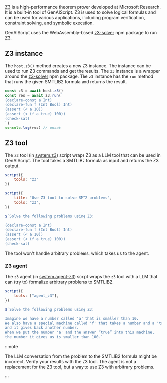 [Z3](https://microsoft.github.io/z3guide/) is a high-performance theorem prover developed at Microsoft Research. It is a built-in tool of GenAIScript. Z3 is used to solve logical formulas
and can be used for various applications, including program verification, constraint solving, and symbolic execution.

GenAIScript uses the WebAssembly-based [z3-solver](https://www.npmjs.com/package/z3-solver) npm package to run Z3.

## Z3 instance

The `host.z3()` method creates a new Z3 instance. The instance can be used to run Z3 commands and get the results.
The `z3` instance is a wrapper around the [z3-solver](https://www.npmjs.com/package/z3-solver) npm package.
The `z3` instance has the `run` method that runs the given SMTLIB2 formula and returns the result.

```js
const z3 = await host.z3()
const res = await z3.run(`
(declare-const a Int)
(declare-fun f (Int Bool) Int)
(assert (< a 10))
(assert (< (f a true) 100))
(check-sat)
`)
console.log(res) // unsat
```

## Z3 tool

The `z3` tool (in [system.z3](/genaiscript/reference/scripts/system#systemz3)) script wraps Z3 as a LLM tool that can be used in GenAIScript.
The tool takes a SMTLIB2 formula as input and returns the Z3 output.

```js
script({
    tools: "z3"
})

script({
    title: "Use Z3 tool to solve SMT2 problems",
    tools: "z3",
})

$`Solve the following problems using Z3:

(declare-const a Int)
(declare-fun f (Int Bool) Int)
(assert (< a 10))
(assert (< (f a true) 100))
(check-sat)
```

The tool won't handle arbitrary problems, which takes us to the agent.

### Z3 agent

The `z3` agent (in [system.agent-z3](/genaiscript/reference/scripts/system#systemagent_z3)) script wraps the `z3`
tool with a LLM that can (try to) formalize arbitrary problems to SMTLIB2.

```js
script({
    tools: ["agent_z3"],
})

$`Solve the following problems using Z3:

Imagine we have a number called 'a' that is smaller than 10. 
We also have a special machine called 'f' that takes a number and a 'true'/'false' answer, 
and it gives back another number. 
When we put the number 'a' and the answer “true” into this machine, 
the number it gives us is smaller than 100.`
```

:::note

The LLM conversation from the problem to the SMTLIB2 formula might be incorrect.
Verify your results with the Z3 tool.
The agent is not a replacement for the Z3 tool, but a way to use Z3 with arbitrary problems.

:::
